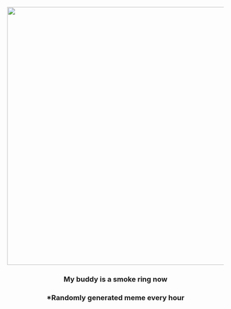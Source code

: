 <p align="center">
        <img src="https://i.redd.it/gxmzqv7m1b791.gif" width="600" height="600">
        </p>
        <h3 align="center">My buddy is a smoke ring now</h3>
        <h3 align="center">*Randomly generated meme every hour</h3>
    